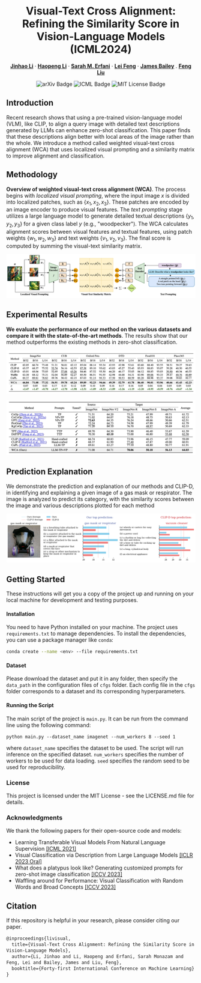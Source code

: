 <h1 align="center">
  Visual-Text Cross Alignment: Refining the Similarity Score in Vision-Language Models (ICML2024)
</h1>

<p align="center" margin-bottom="0px">
  <a href="https://jinhaolee.github.io/"><strong>Jinhao Li</strong></a>
  ·
  <a href="https://hoplee6.github.io/"><strong>Haopeng Li</strong></a>
  ·
  <a href="https://people.eng.unimelb.edu.au/smonazam/"><strong>Sarah M. Erfani</strong></a>
  ·
  <a href="https://lfeng1995.github.io/"><strong>Lei Feng</strong></a>
  ·
  <a href="https://people.eng.unimelb.edu.au/baileyj/"><strong>James Bailey</strong></a>
  .
  <a href="https://fengliu90.github.io/"><strong>Feng Liu</strong></a></p>
</p>

<p align="center">
  <a href="https://arxiv.org/abs/2406.02915" style="text-decoration:none !important;">
    <img src="https://img.shields.io/badge/arXiv-1234.56789-b31b1b.svg" alt="arXiv Badge">
  </a>
  <a href="https://icml.cc/virtual/2024/poster/34359" style="text-decoration:none !important;">
    <img src="https://img.shields.io/badge/Pub-ICML'24-blue" alt="ICML Badge">
  </a>
  <a href="https://opensource.org/licenses/MIT" style="text-decoration:none !important;">
    <img src="https://img.shields.io/badge/License-MIT-yellow.svg" alt="MIT License Badge">
  </a>
</p>

## Introduction
Recent research shows that using a pre-trained vision-language model (VLM), like CLIP, to align a query image with detailed text descriptions generated by LLMs can enhance zero-shot classification. This paper finds that these descriptions align better with local areas of the image rather than the whole. We introduce a method called weighted visual-text cross alignment (WCA) that uses localized visual prompting and a similarity matrix to improve alignment and classification.

## Methodology
**Overview of weighted visual-text cross alignment (WCA)**. The process begins with *localized visual prompting*, where the input image $x$ is divided into localized patches, such as $\{x_1, x_2, x_3\}$. These patches are encoded by an image encoder to produce visual features. The *text prompting* stage utilizes a large language model to generate detailed textual descriptions $\{y_1, y_2, y_3\}$ for a given class label $y$ (e.g., "woodpecker"). The WCA calculates alignment scores between visual features and textual features, using patch weights $\{w_1, w_2, w_3\}$ and text weights $\{v_1, v_2, v_3\}$. The final score is computed by summing the visual-text similarity matrix.

![](images/methodology.png)

## Experimental Results
**We evaluate the performance of our method on the various datasets and compare it with the state-of-the-art methods**. The results show that our method outperforms the existing methods in zero-shot classification.

![](images/results.png)

![](images/DG_results.png)

## Prediction Explanation 
We demonstrate the prediction and explanation of our methods and CLIP-D, in identifying and explaining a given image of a gas mask or respirator. The image is analyzed to predict its category, with the similarity scores between the image and various descriptions plotted for each method

![](images/example.png)

## Getting Started

These instructions will get you a copy of the project up and running on your local machine for development and testing purposes.

#### Installation

You need to have Python installed on your machine. The project uses `requirements.txt` to manage dependencies. To install the dependencies, you can use a package manager like `conda`:

```bash
conda create --name <env> --file requirements.txt
```

#### Dataset
Please download the dataset and put it in any folder, then specify the `data_path` in the configuration files of `cfgs` folder. Each config file in the `cfgs` folder corresponds to a dataset and its corresponding hyperparameters.

#### Running the Script

The main script of the project is `main.py`. It can be run from the command line using the following command:
```
python main.py --dataset_name imagenet --num_workers 8 --seed 1
```
where `dataset_name` specifies the dataset to be used. The script will run inference on the specified dataset. `num_workers` specifies the number of workers to be used for data loading. `seed` specifies the random seed to be used for reproducibility.

### License

This project is licensed under the MIT License - see the LICENSE.md file for details.

### Acknowledgments

We thank the following papers for their open-source code and models:
- Learning Transferable Visual Models From Natural Language Supervision [[ICML 2021]](https://github.dev/openai/CLIP)  
- Visual Classification via Description from Large Language Models [[ICLR 2023 Oral]](https://github.com/sachit-menon/classify_by_description_release)
- What does a platypus look like? Generating customized prompts for zero-shot image classification [[ICCV 2023]](https://github.com/sarahpratt/CuPL)
- Waffling around for Performance: Visual Classification with Random Words and Broad Concepts [[ICCV 2023]](https://github.com/ExplainableML/WaffleCLIP)

## Citation

If this repository is helpful in your research, please consider citing our paper.
```
@inproceedings{livisual,
  title={Visual-Text Cross Alignment: Refining the Similarity Score in Vision-Language Models},
  author={Li, Jinhao and Li, Haopeng and Erfani, Sarah Monazam and Feng, Lei and Bailey, James and Liu, Feng},
  booktitle={Forty-first International Conference on Machine Learning}
}
```